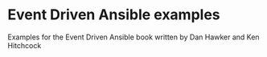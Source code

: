 # Event Driven Ansible examples
Examples for the Event Driven Ansible book written by Dan Hawker and Ken Hitchcock
